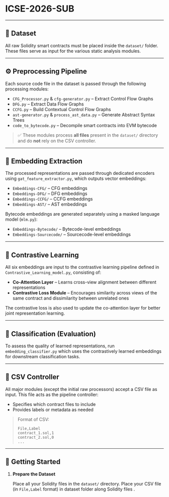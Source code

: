 # ICSE-2026-SUB


---

## 📁 Dataset

All raw Solidity smart contracts must be placed inside the `dataset/` folder. These files serve as input for the various static analysis modules.

---

## ⚙️ Preprocessing Pipeline

Each source code file in the dataset is passed through the following processing modules:

- `CFG_Processor.py` & `cfg-generator.py` – Extract Control Flow Graphs
- `DFG.py` – Extract Data Flow Graphs
- `CCFG.py` – Build Contextual Control Flow Graphs
- `ast-generator.py` & `process_ast_data.py` – Generate Abstract Syntax Trees
- `code_to_bytecode.py` – Decompile smart contracts into EVM bytecode

> ✅ These modules process **all files** present in the `dataset/` directory and do **not** rely on the CSV controller.

---

## 🧠 Embedding Extraction

The processed representations are passed through dedicated encoders using `gat_feature_extractor.py`, which outputs vector embeddings:

- `Embeddings-CFG/` – CFG embeddings
- `Embeddings-DFG/` – DFG embeddings
- `Embeddings-CCFG/` – CCFG embeddings
- `Embeddings-AST/` – AST embeddings

Bytecode embeddings are generated separately using a masked language model (`mlm.py`):

- `Embeddings-Bytecode/` – Bytecode-level embeddings
- `Embeddings-Sourcecode/` – Sourcecode-level embeddings 

---

## 🔁 Contrastive Learning

All six embeddings are input to the contrastive learning pipeline defined in `Contrastive_Learning_model.py`, consisting of:

- **Co-Attention Layer** – Learns cross-view alignment between different representations
- **Contrastive Loss Module** – Encourages similarity across views of the same contract and dissimilarity between unrelated ones

The contrastive loss is also used to update the co-attention layer for better joint representation learning.

---

## 🧪 Classification (Evaluation)

To assess the quality of learned representations, run `embedding_classifier.py` which uses the contrastively learned embeddings for downstream classification tasks.

---

## 📄 CSV Controller

All major modules (except the initial raw processors) accept a CSV file as input. This file acts as the pipeline controller:

- Specifies which contract files to include
- Provides labels or metadata as needed

> Format of CSV:  
> ```
> File,Label
> contract_1.sol,1
> contract_2.sol,0
> ...
> ```

---

## 🚀 Getting Started

1. **Prepare the Dataset**
   
   Place all your Solidity files in the `dataset/` directory.
   Place your CSV file (in `File,Label` format) in dataset folder along Solidity files .


